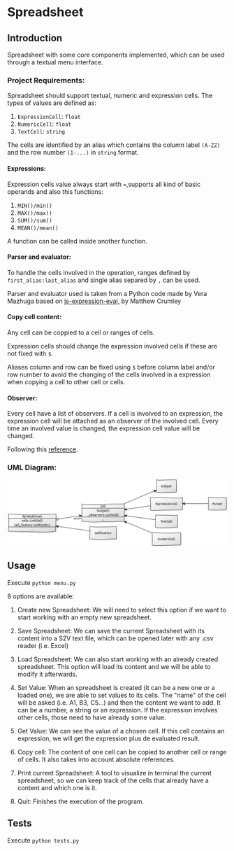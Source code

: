 # Spreadsheet

## Introduction
Spreadsheet with some core components implemented, which can be used
through a textual menu interface.

### Project Requirements:
Spreadsheet should support textual, numeric and expression cells. The types of values are defined as:
1. `ExpressionCell`: `float`
2. `NumericCell`: `float`
3. `TextCell`: `string`

The cells are identified by an alias which contains the column label `(A-ZZ)` and the 
row number `(1-...)` in `string` format.

#### Expressions:
Expression cells value always start with `=`,supports all kind of basic operands and also this functions:
1. `MIN()/min()`
2. `MAX()/max()`
3. `SUM()/sum()`
4. `MEAN()/mean()`

A function can be called inside another function.

#### Parser and evaluator:
To handle the cells involved in the operation, ranges defined by `first_alias:last_alias` and single alias 
separed by `,` can be used.

Parser and evaluator used is taken from a Python code made by Vera Mazhuga based on [js-expression-eval](https://github.com/silentmatt/js-expression-eval), by Matthew Crumley 


#### Copy cell content:
Any cell can be coppied to a cell or ranges of cells.

Expression cells should change the expression involved cells if these are not fixed with `$`.

Aliases column and row can be fixed using `$` before column label and/or row number to avoid the changing of
the cells involved in a expression when copying a cell to other cell or cells.
#### Observer:

Every cell have a list of observers. If a cell is involved to an expression, the expression cell will be attached
as an observer of the involved cell. Every time an involved value is changed, the expression cell value will be changed.

Following this [reference](https://refactoring.guru/design-patterns/observer).

### UML Diagram:

![Alt text](resources/uml_diagram.jpg?raw=true "UML Diagram")

## Usage
Execute `python menu.py`

8 options are available: 
1) Create new Spreadsheet: We will need to select this option if we want to start working with an empty new spreadsheet.

2) Save Spreadsheet: We can save the current Spreadsheet with its content into a S2V text file, which can be opened later with any .csv reader (i.e. Excel)

3) Load Spreadsheet: We can also start working with an already created spreadsheet. This option will load its content and we will be able to modify it afterwards.

4) Set Value: When an spreadsheet is created (it can be a new one or a loaded one), we are able to set values to its cells. The "name" of the cell will be asked 
(i.e. A1, B3, C5...) and then the content we want to add. It can be a number, a string or an expression. If the expression involves other cells, those need to have already some value.

5) Get Value: We can see the value of a chosen cell. If this cell contains an expression, we will get the expression plus de evaluated result.

6) Copy cell: The content of one cell can be copied to another cell or range of cells. It also takes into account absolute references.

7) Print current Spreadsheet: A tool to visualize in terminal the current spreadsheet, so we can keep track of the cells that already have a content and which one is it.

8) Quit: Finishes the execution of the program.

## Tests
Execute `python tests.py` 
